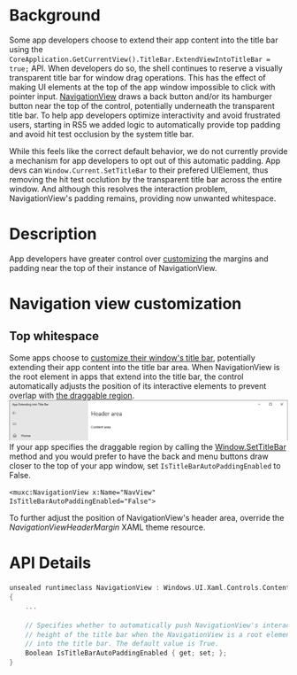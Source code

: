 
# Background

Some app developers choose to extend their app content into the title bar using the `CoreApplication.GetCurrentView().TitleBar.ExtendViewIntoTitleBar = true;` API. 
When developers do so, the shell continues to reserve a visually transparent title bar for window drag operations. 
This has the effect of making UI elements at the top of the app window impossible to click with pointer input. [NavigationView](https://docs.microsoft.com/en-us/windows/uwp/design/controls-and-patterns/navigationview) draws a back button and/or its hamburger button near the top of the control, potentially underneath the transparent title bar. 
To help app developers optimize interactivity and avoid frustrated users, starting in RS5 we added logic to automatically provide top padding and avoid hit test occlusion by the system title bar.

While this feels like the correct default behavior, we do not currently provide a mechanism for app developers to opt out of this automatic padding. 
App devs can `Window.Current.SetTitleBar` to their prefered UIElement, thus removing the hit test occlution by the transparent title bar across the entire window. 
And although this resolves the interaction problem, NavigationView's padding remains, providing now unwanted whitespace.


# Description

App developers have greater control over [customizing](https://docs.microsoft.com/en-us/windows/uwp/design/controls-and-patterns/navigationview#navigation-view-customization) the margins and padding near the top of their instance of NavigationView. 

# Navigation view customization


## Top whitespace
Some apps choose to [customize their window's title bar](https://docs.microsoft.com/en-us/windows/uwp/design/shell/title-bar), potentially extending their app content into the title bar area. 
When NavigationView is the root element in apps that extend into the title bar, the control automatically adjusts the position of its interactive elements to prevent overlap with [the draggable region](https://docs.microsoft.com/en-us/windows/uwp/design/shell/title-bar#draggable-regions). 
![An app extending into the title bar](NavigationView_WithTitleBarPadding.png)
If your app specifies the draggable region by calling the [Window.SetTitleBar](/uwp/api/windows.ui.xaml.window.settitlebar.md) method and you would prefer to have the back and menu buttons draw closer to the top of your app window, set `IsTitleBarAutoPaddingEnabled` to False.

````Xaml
<muxc:NavigationView x:Name="NavView" IsTitleBarAutoPaddingEnabled="False">
````

To further adjust the position of NavigationView's header area, override the *NavigationViewHeaderMargin* XAML theme resource.  

# API Details

```c++
unsealed runtimeclass NavigationView : Windows.UI.Xaml.Controls.ContentControl
{
    ...

    // Specifies whether to automatically push NavigationView's interactive content down by the 
    // height of the title bar when the NavigationView is a root element of an app that extends 
    // into the title bar. The default value is True.
    Boolean IsTitleBarAutoPaddingEnabled { get; set; };
}
```

